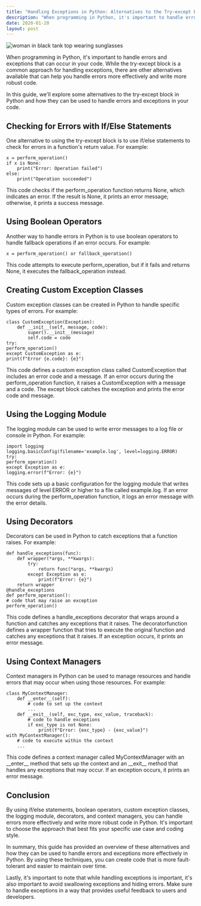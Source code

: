 ```yaml
---
title: "Handling Exceptions in Python: Alternatives to the Try-except Block"
description: "When programming in Python, it's important to handle errors and exceptions that can occur in your code. While the try-except block is a common approach for handling exceptions, there are other alternatives available that can help you handle errors more effectively and write more robust code."
date: 2020-01-20
layout: post
---
```


<article>
  <img alt="woman in black tank top wearing sunglasses" src="https://images.unsplash.com/photo-1626271661818-d2d8ae79ddf3?crop=entropy&amp;cs=tinysrgb&amp;fit=max&amp;fm=jpg&amp;ixid=Mnw0NDU0ODN8MHwxfHNlYXJjaHwxfHxIYW5kbGluZyUyMEV4Y2VwdGlvbnMlMjBpbiUyMFB5dGhvbiUzQSUyMEFsdGVybmF0aXZlcyUyMHRvJTIwdGhlJTIwdHJ5LWV4Y2VwdCUyMEJsb2NrfGVufDB8MHx8fDE2ODM2NjA5MzQ&amp;ixlib=rb-4.0.3&amp;q=80&amp;w=1080"/>
  <p>When programming in Python, it's important to handle errors and exceptions that can occur in your code. While the try-except block is a common approach for handling exceptions, there are other alternatives available that can help you handle errors more effectively and write more robust code.</p>
  <p>In this guide, we'll explore some alternatives to the try-except block in Python and how they can be used to handle errors and exceptions in your code.</p>
  <h2>Checking for Errors with If/Else Statements</h2>
  <p>One alternative to using the try-except block is to use if/else statements to check for errors in a function's return value. For example:</p>
  <pre><code>x = perform_operation()
if x is None:
    print("Error: Operation failed")
else:
    print("Operation succeeded")</code></pre>
  <p>This code checks if the perform_operation function returns None, which indicates an error. If the result is None, it prints an error message; otherwise, it prints a success message.</p>
  <h2>Using Boolean Operators</h2>
  <p>Another way to handle errors in Python is to use boolean operators to handle fallback operations if an error occurs. For example:</p>
  <pre><code>x = perform_operation() or fallback_operation()</code></pre>
  <p>This code attempts to execute perform_operation, but if it fails and returns None, it executes the fallback_operation instead.</p>
  <h2>Creating Custom Exception Classes</h2>
  <p>Custom exception classes can be created in Python to handle specific types of errors. For example:</p>
  <pre><code>class CustomException(Exception):
    def __init__(self, message, code):
        super().__init__(message)
        self.code = code
try:
perform_operation()
except CustomException as e:
print(f"Error {e.code}: {e}")</code></pre>
  <p>This code defines a custom exception class called CustomException that includes an error code and a message. If an error occurs during the perform_operation function, it raises a CustomException with a message and a code. The except block catches the exception and prints the error code and message.</p>
  <h2>Using the Logging Module</h2>
  <p>The logging module can be used to write error messages to a log file or console in Python. For example:</p>
  <pre><code>import logging
logging.basicConfig(filename='example.log', level=logging.ERROR)
try:
perform_operation()
except Exception as e:
logging.error(f"Error: {e}")</code></pre>
  <p>This code sets up a basic configuration for the logging module that writes messages of level ERROR or higher to a file called example.log. If an error occurs during the perform_operation function, it logs an error message with the error details.</p>
  <h2>Using Decorators</h2>
  <p>Decorators can be used in Python to catch exceptions that a function raises. For example:</p>
  <pre><code>def handle_exceptions(func):
    def wrapper(*args, **kwargs):
        try:
            return func(*args, **kwargs)
        except Exception as e:
            print(f"Error: {e}")
    return wrapper
@handle_exceptions
def perform_operation():
# code that may raise an exception
perform_operation()</code></pre>
  <p>This code defines a handle_exceptions decorator that wraps around a function and catches any exceptions that it raises. The decoratorfunction defines a wrapper function that tries to execute the original function and catches any exceptions that it raises. If an exception occurs, it prints an error message.</p>
  <h2>Using Context Managers</h2>
  <p>Context managers in Python can be used to manage resources and handle errors that may occur when using those resources. For example:</p>
  <pre><code>class MyContextManager:
    def __enter__(self):
        # code to set up the context
        ...
    def __exit__(self, exc_type, exc_value, traceback):
        # code to handle exceptions
        if exc_type is not None:
            print(f"Error: {exc_type} - {exc_value}")
with MyContextManager():
    # code to execute within the context
    ...</code></pre>
  <p>This code defines a context manager called MyContextManager with an __enter__ method that sets up the context and an __exit__ method that handles any exceptions that may occur. If an exception occurs, it prints an error message.</p>
  <h2>Conclusion</h2>
  <p>By using if/else statements, boolean operators, custom exception classes, the logging module, decorators, and context managers, you can handle errors more effectively and write more robust code in Python. It's important to choose the approach that best fits your specific use case and coding style.</p>
  <p>In summary, this guide has provided an overview of these alternatives and how they can be used to handle errors and exceptions more effectively in Python. By using these techniques, you can create code that is more fault-tolerant and easier to maintain over time.</p>
  <p>Lastly, it's important to note that while handling exceptions is important, it's also important to avoid swallowing exceptions and hiding errors. Make sure to handle exceptions in a way that provides useful feedback to users and developers.</p>
</article>